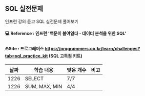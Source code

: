 ## SQL 실전문제 

인프런 강의 듣고 SQL 실전문제 풀어보기

#### 💻 Reference : 인프런 '백문이 불여일타 - 데이터 분석을 위한 SQL'

#### ⛵Site : 프로그래머스 https://programmers.co.kr/learn/challenges?tab=sql_practice_kit (SQL 고득점 키트)             

|날짜|학습 내용|맞은 개수|비고|
|--------|-------|---------|---------|
|1226|SELECT|7/7|| 
|1226|SUM, MAX, MIN|4/4||
